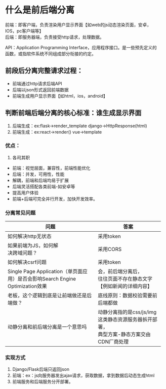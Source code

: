 # 什么是前后端分离

前端：即客户端，负责渲染用户显示界面【如web的js动态渲染页面，安卓，IOS，pc客户端等】  
后端：即服务器端，负责接受http请求，处理数据。

API：Application Programming Interface，应用程序接口。是一些预先定义的函数，或指软件系统不同组成部分衔接的约定。

## 前段后分离完整请求过程：

- 前端通过http请求后端API
- 后端以json形式返回前端数据
- 前端生成用户显示界面【如html，ios，android】


## 判断前端后端分离的核心标准：谁生成显示界面

1. 后端生成：ex:flask->render_template django->HttpResponse(html)
2. 前端生成：ex:react->render() vue->template



### 优点：

1. 各司其职

- 前端：视觉层面，兼容性，前端性能优化
- 后端：并发，可用性，性能
- 解耦，前端和后端均易于扩展
- 后端灵活搭配各类前端-如安卓等
- 提高用户体验
- 前端+后端可完全并行开发，加快开发效率。

### 分离常见问题


| 问题                                                              | 答案                                                     |
|-----------------------------------------------------------------|--------------------------------------------------------|
| 如何解决http无状态                                                     | 采用token                                                |
| 如果前端为JS，如何解<br/>决跨域问题？                                          | 采用CORS                                                 |
| 如何解决csrf问题                                                      | 采用token                                                |
| Single Page Application（单页面应用）是否会影响Search Engine Optimization效果 | 会，前后端分离后，<br/>往往页面不存在静态文字【例如新闻的详细内容】                   |
| 老板，这个逻辑到底是让前端做还是后端做？                                            | 底线原则：数据校验需要前后端都做                                       |
| 动静分离和前后端分离是一个意思吗                                                | 动静分离指的是css/js/img这类静态资源服务器拆开部署，<br/>典型方案-静态方案交由CDN厂商处理 |

### 实现方式  
1. Django/Flask后端只返回json
2. 前端：ex：js向服务器发出ajax请求，获取数据，拿到数据后动态生成html
3. 前端服务和后端服务分开部署。  

